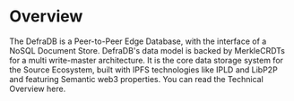 # Overview

The DefraDB is a Peer-to-Peer Edge Database, with the interface of a NoSQL Document Store. DefraDB's data model is backed by MerkleCRDTs for a multi write-master architecture. It is the core data storage system for the Source Ecosystem, built with IPFS technologies like IPLD and LibP2P and featuring Semantic web3 properties. You can read the Technical Overview here.
